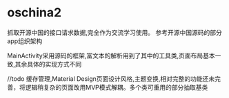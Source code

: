 # oschina2
抓取开源中国的接口请求数据,完全作为交流学习使用。
参考开源中国源码的部分app组织架构

MainActivity采用源码的框架,富文本的解析用到了其中的工具类,页面布局基本一致,其余具体的实现方式不同

//todo
缓存管理,Material Design页面设计风格,主题变换,相对完整的功能还未完善，将逻辑稍复杂的页面改用MVP模式解耦。多个类可重用的部分抽取基类
